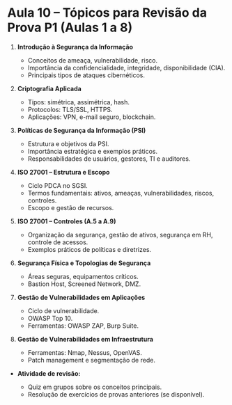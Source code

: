 # Aula 10 – Tópicos para Revisão da Prova P1 (Aulas 1 a 8)

1. **Introdução à Segurança da Informação**

   * Conceitos de ameaça, vulnerabilidade, risco.
   * Importância da confidencialidade, integridade, disponibilidade (CIA).
   * Principais tipos de ataques cibernéticos.

2. **Criptografia Aplicada**

   * Tipos: simétrica, assimétrica, hash.
   * Protocolos: TLS/SSL, HTTPS.
   * Aplicações: VPN, e-mail seguro, blockchain.

3. **Políticas de Segurança da Informação (PSI)**

   * Estrutura e objetivos da PSI.
   * Importância estratégica e exemplos práticos.
   * Responsabilidades de usuários, gestores, TI e auditores.

4. **ISO 27001 – Estrutura e Escopo**

   * Ciclo PDCA no SGSI.
   * Termos fundamentais: ativos, ameaças, vulnerabilidades, riscos, controles.
   * Escopo e gestão de recursos.

5. **ISO 27001 – Controles (A.5 a A.9)**

   * Organização da segurança, gestão de ativos, segurança em RH, controle de acessos.
   * Exemplos práticos de políticas e diretrizes.

6. **Segurança Física e Topologias de Segurança**

   * Áreas seguras, equipamentos críticos.
   * Bastion Host, Screened Network, DMZ.

7. **Gestão de Vulnerabilidades em Aplicações**

   * Ciclo de vulnerabilidade.
   * OWASP Top 10.
   * Ferramentas: OWASP ZAP, Burp Suite.

8. **Gestão de Vulnerabilidades em Infraestrutura**

   * Ferramentas: Nmap, Nessus, OpenVAS.
   * Patch management e segmentação de rede.

* **Atividade de revisão:**

  * Quiz em grupos sobre os conceitos principais.
  * Resolução de exercícios de provas anteriores (se disponível).
